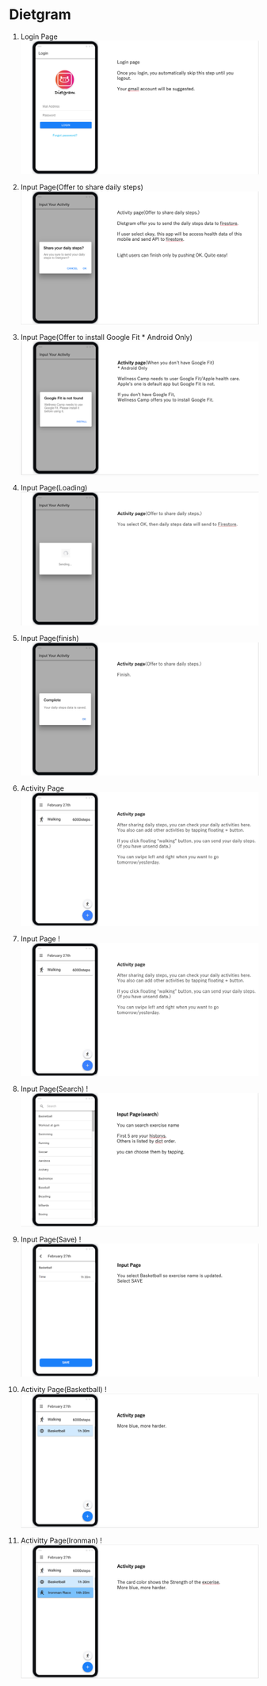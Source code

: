 # Dietgram


1. Login Page
![login](https://github.com/qwertytoki/Dietgram/blob/master/slides/LoginPage.png)


2. Input Page(Offer to share daily steps)
![alert](https://github.com/qwertytoki/Dietgram/blob/master/slides/InputPageAlert.png)


3. Input Page(Offer to install Google Fit * Android Only)
![InstallGoogleFit](https://github.com/qwertytoki/Dietgram/blob/master/slides/InstallGoogleFit.png)


4. Input Page(Loading)
![loading](https://github.com/qwertytoki/Dietgram/blob/master/slides/InputPageLoading.png)


5. Input Page(finish)
![finish](https://github.com/qwertytoki/Dietgram/blob/master/slides/finish.png)


6. Activity Page
![finish](https://github.com/qwertytoki/Dietgram/blob/master/slides/activityPage.png)


7. Input Page
!![Input](https://github.com/qwertytoki/Dietgram/blob/master/slides/activityPage.png)


8. Input Page(Search)
!![Search](https://github.com/qwertytoki/Dietgram/blob/master/slides/InputPageSearch.png)


9. Input Page(Save)
!![Save](https://github.com/qwertytoki/Dietgram/blob/master/slides/InputPageSave.png)


10. Activity Page(Basketball)
!![BasketBall](https://github.com/qwertytoki/Dietgram/blob/master/slides/activityPageBasket.png)


11. Activitty Page(Ironman)
!![Ironman](https://github.com/qwertytoki/Dietgram/blob/master/slides/ActivityPageIronman.png)

